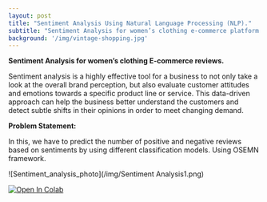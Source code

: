 ```yaml
---
layout: post
title: "Sentiment Analysis Using Natural Language Processing (NLP)."
subtitle: "Sentiment Analysis for women’s clothing e-commerce platform."
background: '/img/vintage-shopping.jpg'
---
```

**Sentiment Analysis for women’s clothing E-commerce reviews.**

Sentiment analysis is a highly effective tool for a business to not only take a look at the overall brand perception, but also evaluate customer attitudes and emotions towards a specific product line or service. This data-driven approach can help the business better understand the customers and detect subtle shifts in their opinions in order to meet changing demand.


**Problem Statement:**

In this, we have to predict the number of positive and negative reviews based on sentiments by using different classification models.
Using OSEMN framework.


![Sentiment_analysis_photo](/img/Sentiment Analysis1.png)

[![Open In Colab](https://colab.research.google.com/assets/colab-badge.svg)](https://colab.research.google.com/drive/14daGKbJn8oBZ-Afnerxgzswgai5EN6bt?usp=sharing)

